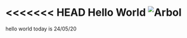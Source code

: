<<<<<<< HEAD
Hello World
![Arbol](https://dam.ngenespanol.com/wp-content/uploads/2019/06/arbol-mas-alto-del-mundo.png)
=======
hello world
today is 24/05/20

